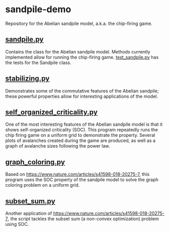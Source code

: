 # sandpile-demo

Repository for the Abelian sandpile model, a.k.a. the chip-firing game.  

## [sandpile.py](./sandpile.py)
Contains the class for the Abelian sandpile model.  Methods currently implemented allow for running the chip-firing game. [test_sandpile.py](./test_sandpile.py) has the tests for the Sandpile class.

## [stabilizing.py](./stabilizing.py)
Demonstrates some of the commutative features of the Abelian sandpile; these powerful properties allow for interesting applications of the model.

## [self_organized_criticality.py](./self_organized_criticality.py)
One of the most interesting features of the Abelian sandpile model is that it shows self-organized criticality (SOC).  This program repeatedly runs the chip firing game on a uniform grid to demonstrate the property.  Several plots of avalanches created during the game are produced, as well as a graph of avalanche sizes following the power law.

## [graph_coloring.py](./graph_coloring.py)
Based on https://www.nature.com/articles/s41598-018-20275-7, this program uses the SOC property of the sandpile model to solve the graph coloring problem on a uniform grid.  

## [subset_sum.py](./subset_sum.py)
Another application of https://www.nature.com/articles/s41598-018-20275-7, the script tackles the subset sum (a non-convex optimization) problem using SOC.  
